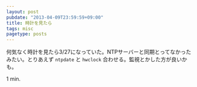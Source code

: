 ```yaml
---
layout: post
pubdate: "2013-04-09T23:59:59+09:00"
title: 時計を見たら
tags: misc
pagetype: posts
---
```

何気なく時計を見たら3/27になっていた。NTPサーバーと同期とってなかったみたい。とりあえず `ntpdate` と `hwclock` 合わせる。監視とかした方が良いかも。

1 min.

